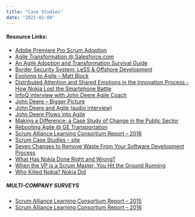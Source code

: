 ```yaml
---
title: "Case Studies"
date: "2021-02-08"
---
```


#### Resource Links:

- [Adobe Premiere Pro Scrum Adoption](https://www.agilealliance.org/wp-content/uploads/2016/01/adobe_premiere_pro_scrum_adoption_peter_green.pdf)
- [Agile Transformation @ Salesforce.com](https://trailridgeconsulting.com/blog/agile-transformation-salesforcecom/)
- [An Agile Adoption and Transformation Survival Guide](https://www.infoq.com/minibooks/agile-adoption-transformation)
- [Border Security System: LeSS & Offshore Development](https://less.works/case-studies/sita.html)
- [Evolving to Agile – Matt Block](https://www.agilealliance.org/wp-content/uploads/2016/01/Agile2011-Evolving-to-Agile-1.pdf) 
- [Distributed Attention and Shared Emotions in the Innovation Process - How Nokia Lost the Smartphone Battle](https://www.researchgate.net/publication/283984348_Distributed_Attention_and_Shared_Emotions_in_the_Innovation_Process)
- [InfoQ interview with John Deere Agile Coach](https://www.infoq.com/news/2012/03/deere)
- [John Deere – Bigger Picture](https://www.bloomberg.com/news/articles/2012-07-05/deeres-big-green-profit-machine)
- [John Deere and Agile (audio interview)](http://agwired.com/2012/06/29/john-deere-does-agile-development/)
- [John Deere Plows into Agile](https://www.computerworld.com/article/2500298/app-development/john-deere-plows-into-agile.html)
- [Making a Difference: a Case Study of Change in the Public Sector](https://www.infoq.com/articles/monmouthshire-council-childrens-services)
- [Rebooting Agile @ GE Transportation](https://jessefewell.com/wp-content/uploads/2015/08/Paper-for-GE.pdf) 
- [Scrum Alliance Learning Consortium Report – 2016](https://www.sdlearningconsortium.org/we_have_learned/2016-summary-report/)
- [Scrum Case Studies – site](https://www.scrumcasestudies.com/)
- [Seven Changes to Remove Waste From Your Software Development Process](https://www.infoq.com/articles/7-changes-remove-waste)
- [What Has Nokia Done Right and Wrong?](https://agilecraft.wordpress.com/2011/02/11/what-has-nokia-done-right-and-wrong/)
- [When the VP is a Scrum Master, You Hit the Ground Running](https://www.agilealliance.org/wp-content/uploads/2016/01/When-the-VP-is-a-Scrum-Master-Cowan-Experience-Report-1.pdf)
- [Who Killed Nokia? Nokia Did](https://knowledge.insead.edu/strategy/who-killed-nokia-nokia-did)

##### MULTI-COMPANY SURVEYS

- [Scrum Alliance Learning Consortium Report – 2015](https://www.scrumalliance.org/ScrumRedesignDEVSite/media/ScrumAllianceMedia/Files%20and%20PDFs/Learning%20Consortium/Learning-Consortium-for-the-Creative-Economy-Report-2015.pdf)
- [Scrum Alliance Learning Consortium Report – 2016](https://www.sdlearningconsortium.org/we_have_learned/2016-summary-report/)
